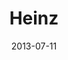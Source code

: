 ---
date: 2013-07-11
title: Heinz
categories: gold
logo: Heinz_Academy_logo.jpeg
www: http://www.heinz.com
---